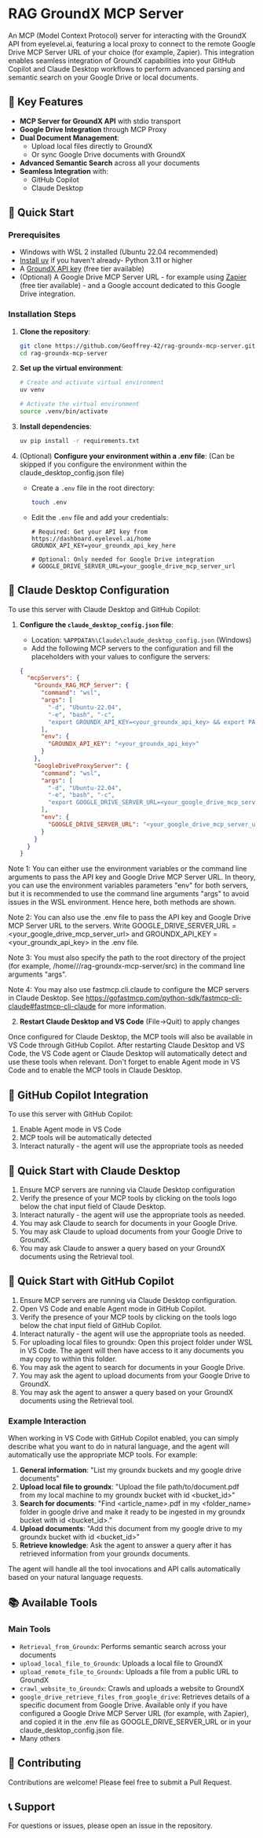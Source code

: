 # RAG GroundX MCP Server

An MCP (Model Context Protocol) server for interacting with the GroundX API from eyelevel.ai, featuring a local proxy to connect to the remote Google Drive MCP Server URL of your choice (for example, Zapier). This integration enables seamless integration of GroundX capabilities into your GitHub Copilot and Claude Desktop workflows to perform advanced parsing and semantic search on your Google Drive or local documents.

## 🌟 Key Features

- **MCP Server for GroundX API** with stdio transport
- **Google Drive Integration** through MCP Proxy
- **Dual Document Management**:
  - Upload local files directly to GroundX
  - Or sync Google Drive documents with GroundX
- **Advanced Semantic Search** across all your documents
- **Seamless Integration** with:
  - GitHub Copilot
  - Claude Desktop

## 🚀 Quick Start

### Prerequisites

- Windows with WSL 2 installed (Ubuntu 22.04 recommended)
- [Install uv](https://docs.astral.sh/uv/getting-started/installation/#__tabbed_1_1) if you haven't already- Python 3.11 or higher
- A [GroundX API key](https://dashboard.eyelevel.ai/home) (free tier available)
- (Optional) A Google Drive MCP Server URL - for example using [Zapier](https://zapier.com/app/home) (free tier available) - and a Google account dedicated to this Google Drive integration.

### Installation Steps

1. **Clone the repository**:
   ```bash
   git clone https://github.com/Geoffrey-42/rag-groundx-mcp-server.git
   cd rag-groundx-mcp-server
   ```

2. **Set up the virtual environment**:
   ```bash
   # Create and activate virtual environment
   uv venv
   
   # Activate the virtual environment
   source .venv/bin/activate
   ```

3. **Install dependencies**:
   ```bash
   uv pip install -r requirements.txt
   ```

4. (Optional) **Configure your environment within a .env file**:
   (Can be skipped if you configure the environment within the claude_desktop_config.json file)
   - Create a `.env` file in the root directory:
     ```bash
     touch .env
     ```
   - Edit the `.env` file and add your credentials:
     ```
     # Required: Get your API key from https://dashboard.eyelevel.ai/home
     GROUNDX_API_KEY=your_groundx_api_key_here
     
     # Optional: Only needed for Google Drive integration
     # GOOGLE_DRIVE_SERVER_URL=your_google_drive_mcp_server_url
     ```

## 🔌 Claude Desktop Configuration

To use this server with Claude Desktop and GitHub Copilot:

1. **Configure the `claude_desktop_config.json` file**:
   - Location: `%APPDATA%\Claude\claude_desktop_config.json` (Windows)
   - Add the following MCP servers to the configuration and fill the placeholders with your values to configure the servers:
   
   ```json
   {
     "mcpServers": {
       "Groundx_RAG_MCP_Server": {
         "command": "wsl",
         "args": [
           "-d", "Ubuntu-22.04",
           "-e", "bash", "-c",
           "export GROUNDX_API_KEY=<your_groundx_api_key> && export PATH=$HOME/.local/bin:$PATH && cd /home/<your-name>/<project-folder>/rag-groundx-mcp-server/src && uv run Groundx_RAG_MCP_Server.py"
         ],
         "env": {
           "GROUNDX_API_KEY": "<your_groundx_api_key>"
         }
       },
       "GoogleDriveProxyServer": {
         "command": "wsl",
         "args": [
           "-d", "Ubuntu-22.04",
           "-e", "bash", "-c",
           "export GOOGLE_DRIVE_SERVER_URL=<your_google_drive_mcp_server_url> && export PATH=$HOME/.local/bin:$PATH && cd /home/<your-name>/<project-folder>/rag-groundx-mcp-server/src && uv run Google_Drive_Proxy_Server.py"
         ],
         "env": {
           "GOOGLE_DRIVE_SERVER_URL": "<your_google_drive_mcp_server_url>"
         }
       }
     }
   }
   ```

Note 1: You can either use the environment variables or the command line arguments to pass the API key and Google Drive MCP Server URL. In theory, you can use the environment variables parameters "env" for both servers, but it is recommended to use the command line arguments "args" to avoid issues in the WSL environment. Hence here, both methods are shown. 

Note 2: You can also use the .env file to pass the API key and Google Drive MCP Server URL to the servers. Write GOOGLE_DRIVE_SERVER_URL = <your_google_drive_mcp_server_url> and GROUNDX_API_KEY = <your_groundx_api_key> in the .env file.

Note 3: You must also specify the path to the root directory of the project (for example, /home/<your-name>/<project-folder>/rag-groundx-mcp-server/src) in the command line arguments "args".

Note 4: You may also use fastmcp.cli.claude to configure the MCP servers in Claude Desktop. See https://gofastmcp.com/python-sdk/fastmcp-cli-claude#fastmcp-cli-claude for more information.


2. **Restart Claude Desktop and VS Code** (File->Quit) to apply changes

Once configured for Claude Desktop, the MCP tools will also be available in VS Code through GitHub Copilot.
After restarting Claude Desktop and VS Code, the VS Code agent or Claude Desktop will automatically detect and use these tools when relevant.
Don't forget to enable Agent mode in VS Code and to enable the MCP tools in Claude Desktop.

## 🤖 GitHub Copilot Integration

To use this server with GitHub Copilot:

1. Enable Agent mode in VS Code
2. MCP tools will be automatically detected
3. Interact naturally - the agent will use the appropriate tools as needed

## 🚀 Quick Start with Claude Desktop

1. Ensure MCP servers are running via Claude Desktop configuration
2. Verify the presence of your MCP tools by clicking on the tools logo below the chat input field of Claude Desktop.
3. Interact naturally - the agent will use the appropriate tools as needed.
4. You may ask Claude to search for documents in your Google Drive.
5. You may ask Claude to upload documents from your Google Drive to GroundX.
6. You may ask Claude to answer a query based on your GroundX documents using the Retrieval tool.

## 🚀 Quick Start with GitHub Copilot

1. Ensure MCP servers are running via Claude Desktop configuration.
2. Open VS Code and enable Agent mode in GitHub Copilot.
3. Verify the presence of your MCP tools by clicking on the tools logo below the chat input field of GitHub Copilot.
4. Interact naturally - the agent will use the appropriate tools as needed.
5. For uploading local files to groundx: Open this project folder under WSL in VS Code. The agent will then have access to it any documents you may copy to within this folder.
6. You may ask the agent to search for documents in your Google Drive.
7. You may ask the agent to upload documents from your Google Drive to GroundX.
8. You may ask the agent to answer a query based on your GroundX documents using the Retrieval tool.

### Example Interaction

When working in VS Code with GitHub Copilot enabled, you can simply describe what you want to do in natural language, and the agent will automatically use the appropriate MCP tools. For example:

1. **General information**: "List my groundx buckets and my google drive documents"
2. **Upload local file to groundx**: "Upload the file path/to/document.pdf from my local machine to my groundx bucket with id <bucket_id>"
3. **Search for documents**: "Find <article_name>.pdf in my <folder_name> folder in google drive and make it ready to be ingested in my groundx bucket with id <bucket_id>."
4. **Upload documents**: "Add this document from my google drive to my groundx bucket with id <bucket_id>"
5. **Retrieve knowledge**: Ask the agent to answer a query after it has retrieved information from your groundx documents.

The agent will handle all the tool invocations and API calls automatically based on your natural language requests.

## 📚 Available Tools

### Main Tools

- `Retrieval_from_Groundx`: Performs semantic search across your documents
- `upload_local_file_to_Groundx`: Uploads a local file to GroundX
- `upload_remote_file_to_Groundx`: Uploads a file from a public URL to GroundX
- `crawl_website_to_Groundx`: Crawls and uploads a website to GroundX
- `google_drive_retrieve_files_from_google_drive`: Retrieves details of a specific document from Google Drive. Available only if you have configured a Google Drive MCP Server URL (for example, with Zapier), and copied it in the .env file as GOOGLE_DRIVE_SERVER_URL or in your claude_desktop_config.json file.
- Many others

## 🤝 Contributing

Contributions are welcome! Please feel free to submit a Pull Request.

## 📞 Support

For questions or issues, please open an issue in the repository.
